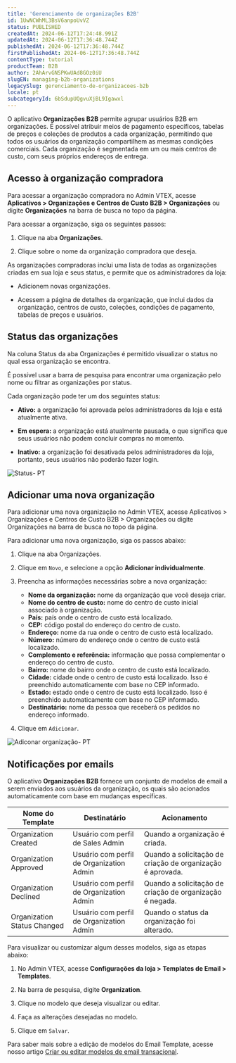 ```yaml
---
title: 'Gerenciamento de organizações B2B'
id: 1UwNCWhML3BsV6anpoUvVZ
status: PUBLISHED
createdAt: 2024-06-12T17:24:48.991Z
updatedAt: 2024-06-12T17:36:48.744Z
publishedAt: 2024-06-12T17:36:48.744Z
firstPublishedAt: 2024-06-12T17:36:48.744Z
contentType: tutorial
productTeam: B2B
author: 2AhArvGNSPKwUAd8GOz0iU
slugEN: managing-b2b-organizations
legacySlug: gerenciamento-de-organizacoes-b2b
locale: pt
subcategoryId: 6bSdupUQgvuXjBL9Igawxl
---
```


O aplicativo **Organizações B2B** permite agrupar usuários B2B em organizações. É possível atribuir meios de pagamento específicos, tabelas de preços e coleções de produtos a cada organização, permitindo que todos os usuários da organização compartilhem as mesmas condições comerciais. Cada organização é segmentada em um ou mais centros de custo, com seus próprios endereços de entrega.

## Acesso à organização compradora

Para acessar a organização compradora no Admin VTEX, acesse **Aplicativos > Organizações e Centros de Custo B2B > Organizações** ou digite **Organizações** na barra de busca no topo da página.

Para acessar a organização, siga os seguintes passos:

1. Clique na aba **Organizações**.

2. Clique sobre o nome da organização compradora que deseja.

As organizações compradoras inclui uma lista de todas as organizações criadas em sua loja e seus status, e permite que os administradores da loja:

- Adicionem novas organizações.

- Acessem a página de detalhes da organização, que inclui dados da organização, centros de custo, coleções, condições de pagamento, tabelas  de preços e usuários.

## Status das organizações

Na coluna Status da aba Organizações é permitido visualizar o status no qual essa organização se encontra.

É possível usar a barra de pesquisa para encontrar uma organização pelo nome ou filtrar as organizações por status.

Cada organização pode ter um dos seguintes status:

- **Ativo:** a organização foi aprovada pelos administradores da loja e está atualmente ativa.

- **Em espera:** a organização está atualmente pausada, o que significa que seus usuários não podem concluir compras no momento.

- **Inativo:** a organização foi desativada pelos administradores da loja, portanto, seus usuários não poderão fazer login.

![Status- PT](https://cdn.statically.io/gh/vtexdocs/help-center-content/refs/heads/main/docs/pt/tutorials/b2b/organiza%C3%A7%C3%B5es-b2b/gerenciamento-de-organizacoes-b2b_1.gif)

## Adicionar uma nova organização

Para adicionar uma nova organização no Admin VTEX, acesse Aplicativos > Organizações e Centros de Custo B2B > Organizações ou digite Organizações na barra de busca no topo da página.

Para adicionar uma nova organização, siga os passos abaixo:

1. Clique na aba Organizações.

2. Clique em `Novo`, e selecione a opção **Adicionar individualmente**.

3. Preencha as informações necessárias sobre a nova organização:
    - **Nome da organização:** nome da organização que você deseja criar.
    - **Nome do centro de custo:** nome do centro de custo inicial associado à organização.
    - **País:** país onde o centro de custo está localizado.
    - **CEP:** código postal do endereço do centro de custo.
    - **Endereço:** nome da rua onde o centro de custo está localizado.
    - **Número:** número do endereço onde o centro de custo está localizado.
    - **Complemento e referência:** informação que possa complementar o endereço do centro de custo.
    - **Bairro:** nome do bairro onde o centro de custo está localizado.
    - **Cidade:** cidade onde o centro de custo está localizado. Isso é preenchido automaticamente com base no CEP informado.
    - **Estado:** estado onde o centro de custo está localizado. Isso é preenchido automaticamente com base no CEP informado.
    - **Destinatário:** nome da pessoa que receberá os pedidos no endereço informado.
4. Clique em `Adicionar`.

![Adiconar organização- PT](https://cdn.statically.io/gh/vtexdocs/help-center-content/refs/heads/main/docs/pt/tutorials/b2b/organiza%C3%A7%C3%B5es-b2b/gerenciamento-de-organizacoes-b2b_2.gif)

## Notificações por emails

O aplicativo **Organizações B2B** fornece um conjunto de modelos de email a serem enviados aos usuários da organização, os quais são acionados automaticamente com base em mudanças específicas.

| Nome do Template            | Destinatário                             | Acionamento                                                                                                                           |
|-----------------------------|------------------------------------------|---------------------------------------------------------------------------------------------------------------------------------------|
| Organization Created        | Usuário com perfil de Sales Admin        | Quando a organização é criada.                                                                                                        |
| Organization Approved       | Usuário com perfil de Organization Admin | Quando a solicitação de criação de organização é aprovada.                                                                            |
| Organization Declined       | Usuário com perfil de Organization Admin | Quando a solicitação de criação de organização é negada.                                                                              |
| Organization Status Changed | Usuário com perfil de Organization Admin | Quando o status da organização foi alterado.                                                                                          |

Para visualizar ou customizar algum desses modelos, siga as etapas abaixo:

1. No Admin VTEX, acesse **Configurações da loja > Templates de Email > Templates**.

2. Na barra de pesquisa, digite **Organization**.

3. Clique no modelo que deseja visualizar ou editar.

4. Faça as alterações desejadas no modelo.

5. Clique em `Salvar`.

Para saber mais sobre a edição de modelos do Email Template, acesse nosso artigo [Criar ou editar modelos de email transacional](/pt/tracks/transactional-emails--6IkJwttMw5T84mlY9RifRP/335JZKUYgvYlGOJgvJYxRO).
